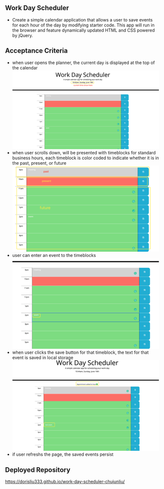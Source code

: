 ## Work Day Scheduler

* Create a simple calendar application that allows a user to save events for each hour of the day by modifying starter code. This app will run in the browser and feature dynamically updated HTML and CSS powered by jQuery.

## Acceptance Criteria

* when user opens the planner, the current day is displayed at the top of the calendar
  <img src="./images/01.png">
* when user scrolls down, will be presented with timeblocks for standard business hours, each timeblock is color coded to indicate whether it is in the past, present, or future
  <img src="./images/02.png">
* user can enter an event to the timeblocks
  <img src="./images/03.png">
* when user clicks the save button for that timeblock, the text for that event is saved in local storage
  <img src="./images/04.png">
* if user refreshs the page, the saved events persist

## Deployed Repository 
https://dorisliu333.github.io/work-day-scheduler-chujunliu/
